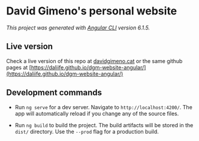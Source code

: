 # David Gimeno's personal website
*This project was generated with [Angular CLI](https://github.com/angular/angular-cli) version 6.1.5.*

## Live version
Check a live version of this repo at [davidgimeno.cat](http://davidgimeno.cat/) or the same github pages at [https://daliife.github.io/dgm-website-angular/](https://daliife.github.io/dgm-website-angular/)

## Development commands
* Run `ng serve` for a dev server. Navigate to `http://localhost:4200/`. The app will automatically reload if you change any of the source files.

* Run `ng build` to build the project. The build artifacts will be stored in the `dist/` directory. Use the `--prod` flag for a production build.

